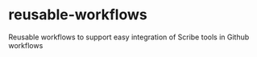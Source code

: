 # reusable-workflows
Reusable workflows to support easy integration of Scribe tools in Github workflows
